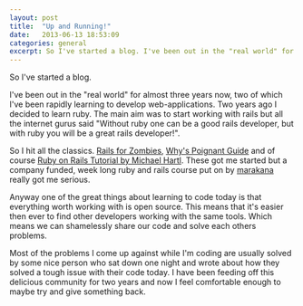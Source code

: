 ```yaml
---
layout: post
title:  "Up and Running!"
date:   2013-06-13 18:53:09
categories: general
excerpt: So I've started a blog. I've been out in the "real world" for almost three years now, two of which I've been rapidly learning to develop web-applications. Two years ago I decided to learn ruby. The main aim was to start working with rails but all the internet gurus said "Without ruby one can be a good rails developer, but with ruby you will be a great rails developer!".
---
```


So I've started a blog.

I've been out in the "real world" for almost three years now, two of which I've been rapidly learning to develop web-applications. Two years ago I decided to learn ruby. The main aim was to start working with rails but all the internet gurus said "Without ruby one can be a good rails developer, but with ruby you will be a great rails developer!".

So I hit all the classics. [Rails for Zombies][railsforzombies], [Why's Poignant Guide][poignant-guide] and of course [Ruby on Rails Tutorial by Michael Hartl][michaelhartl]. These got me started but a company funded, week long ruby and rails course put on by [marakana][marakana] really got me serious.

Anyway one of the great things about learning to code today is that everything worth working with is open source. This means that it's easier then ever to find other developers working with the same tools. Which means we can shamelessly share our code and solve each others problems.

Most of the problems I come up against while I'm coding are usually solved by some nice person who sat down one night and wrote about how they solved a tough issue with their code today. I have been feeding off this delicious community for two years and now I feel comfortable enough to maybe try and give something back.

[railsforzombies]: http://www.codeschool.com/courses/rails-for-zombies-redux
[poignant-guide]: http://mislav.uniqpath.com/poignant-guide/
[michaelhartl]: http://ruby.railstutorial.org/ruby-on-rails-tutorial-book
[marakana]: http://marakana.com/